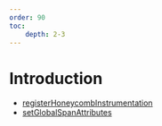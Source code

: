 ```yaml
---
order: 90
toc:
    depth: 2-3
---
```


# Introduction

- [registerHoneycombInstrumentation](./getting-started.md)
- [setGlobalSpanAttributes](./custom-traces.md)
